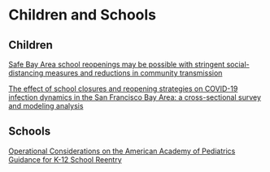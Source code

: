 # Children and Schools


## Children

[Safe Bay Area school reopenings may be possible with stringent social-distancing measures and reductions in community transmission](https://publichealth.berkeley.edu/news-media/school-news/safe-bay-area-school-reopenings-may-be-possible/)

[The effect of school closures and reopening strategies on COVID-19 infection dynamics in the San Francisco Bay Area: a cross-sectional survey and modeling analysis](https://www.medrxiv.org/content/10.1101/2020.08.06.20169797v1)

## Schools

[Operational Considerations on the American Academy of Pediatrics Guidance for K-12 School Reentry](https://jamanetwork.com/journals/jamapediatrics/fullarticle/2769435)
